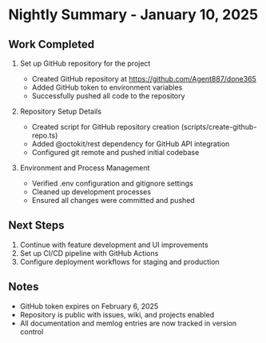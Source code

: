 # Nightly Summary - January 10, 2025

## Work Completed
1. Set up GitHub repository for the project
   - Created GitHub repository at https://github.com/Agent887/done365
   - Added GitHub token to environment variables
   - Successfully pushed all code to the repository

2. Repository Setup Details
   - Created script for GitHub repository creation (scripts/create-github-repo.ts)
   - Added @octokit/rest dependency for GitHub API integration
   - Configured git remote and pushed initial codebase

3. Environment and Process Management
   - Verified .env configuration and gitignore settings
   - Cleaned up development processes
   - Ensured all changes were committed and pushed

## Next Steps
1. Continue with feature development and UI improvements
2. Set up CI/CD pipeline with GitHub Actions
3. Configure deployment workflows for staging and production

## Notes
- GitHub token expires on February 6, 2025
- Repository is public with issues, wiki, and projects enabled
- All documentation and memlog entries are now tracked in version control
